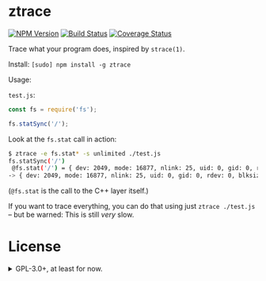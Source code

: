 ztrace
======

[![NPM Version](https://img.shields.io/npm/v/ztrace.svg?style=flat)](https://npmjs.org/package/ztrace)
[![Build Status](https://travis-ci.org/addaleax/ztrace.svg?style=flat&branch=master)](https://travis-ci.org/addaleax/ztrace?branch=master)
[![Coverage Status](https://coveralls.io/repos/addaleax/ztrace/badge.svg?branch=master)](https://coveralls.io/r/addaleax/ztrace?branch=master)

Trace what your program does, inspired by `strace(1)`.

Install:
`[sudo] npm install -g ztrace`

Usage:

`test.js`:
```js
const fs = require('fs');

fs.statSync('/');
```

Look at the `fs.stat` call in action:

```sh
$ ztrace -e fs.stat* -s unlimited ./test.js
fs.statSync('/')
 @fs.stat('/') = { dev: 2049, mode: 16877, nlink: 25, uid: 0, gid: 0, rdev: 0, blksize: 4096, ino: 2, size: 4096, blocks: 8, atime: 2016-10-31T08:45:52.988Z, mtime: 2016-10-23T16:04:32.775Z, ctime: 2016-10-23T16:04:32.775Z, birthtime: 2016-10-23T16:04:32.775Z }
-> { dev: 2049, mode: 16877, nlink: 25, uid: 0, gid: 0, rdev: 0, blksize: 4096, ino: 2, size: 4096, blocks: 8, atime: 2016-10-31T08:45:52.988Z, mtime: 2016-10-23T16:04:32.775Z, ctime: 2016-10-23T16:04:32.775Z, birthtime: 2016-10-23T16:04:32.775Z }
```

(`@fs.stat` is the call to the C++ layer itself.)

If you want to trace everything, you can do that using just `ztrace ./test.js`
– but be warned: This is still *very* slow.

License
=======

<details>

<summary>GPL-3.0+, at least for now.</summary>

Copyright (C) 2016 Anna Henningsen

This program is free software: you can redistribute it and/or modify
it under the terms of the GNU General Public License as published by
the Free Software Foundation, either version 3 of the License, or
(at your option) any later version.

This program is distributed in the hope that it will be useful,
but WITHOUT ANY WARRANTY; without even the implied warranty of
MERCHANTABILITY or FITNESS FOR A PARTICULAR PURPOSE.  See the
GNU General Public License for more details.

You should have received a copy of the GNU General Public License
along with this program.  If not, see <http://www.gnu.org/licenses/>.

</details>
